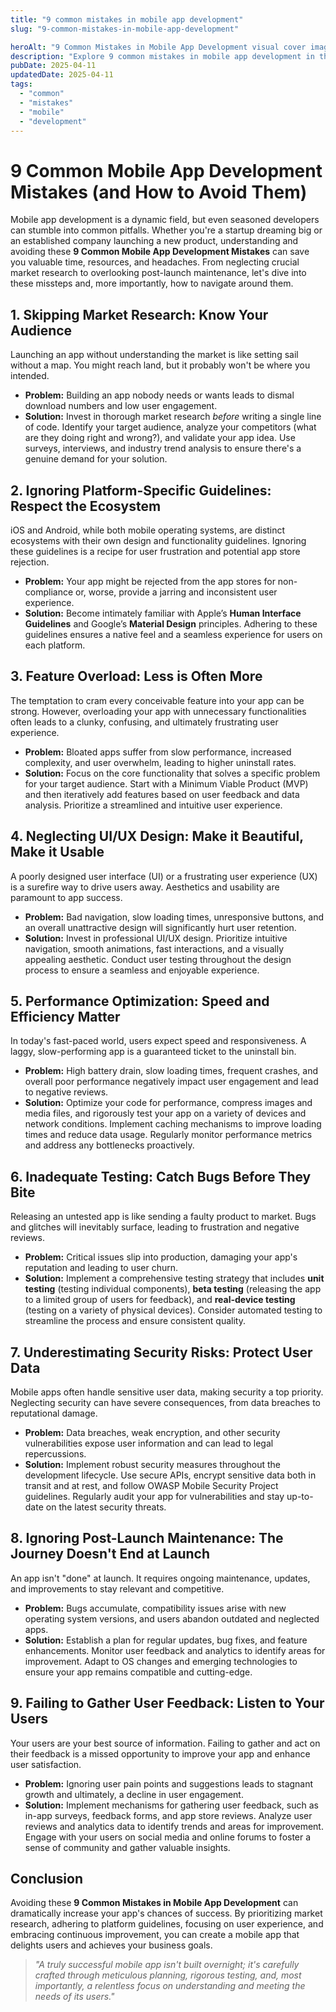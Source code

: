 ```yaml
---
title: "9 common mistakes in mobile app development"
slug: "9-common-mistakes-in-mobile-app-development"

heroAlt: "9 Common Mistakes in Mobile App Development visual cover image"
description: "Explore 9 common mistakes in mobile app development in this detailed guide, offering insights, strategies, and practical tips to enhance your understanding and application of the topic."
pubDate: 2025-04-11
updatedDate: 2025-04-11
tags:
  - "common"
  - "mistakes"
  - "mobile"
  - "development"
---
```


# 9 Common Mobile App Development Mistakes (and How to Avoid Them)

Mobile app development is a dynamic field, but even seasoned developers can stumble into common pitfalls. Whether you're a startup dreaming big or an established company launching a new product, understanding and avoiding these **9 Common Mobile App Development Mistakes** can save you valuable time, resources, and headaches. From neglecting crucial market research to overlooking post-launch maintenance, let's dive into these missteps and, more importantly, how to navigate around them.

## 1. Skipping Market Research: Know Your Audience

Launching an app without understanding the market is like setting sail without a map. You might reach land, but it probably won't be where you intended.

- **Problem:** Building an app nobody needs or wants leads to dismal download numbers and low user engagement.
- **Solution:** Invest in thorough market research _before_ writing a single line of code. Identify your target audience, analyze your competitors (what are they doing right and wrong?), and validate your app idea. Use surveys, interviews, and industry trend analysis to ensure there's a genuine demand for your solution.

## 2. Ignoring Platform-Specific Guidelines: Respect the Ecosystem

iOS and Android, while both mobile operating systems, are distinct ecosystems with their own design and functionality guidelines. Ignoring these guidelines is a recipe for user frustration and potential app store rejection.

- **Problem:** Your app might be rejected from the app stores for non-compliance or, worse, provide a jarring and inconsistent user experience.
- **Solution:** Become intimately familiar with Apple’s **Human Interface Guidelines** and Google’s **Material Design** principles. Adhering to these guidelines ensures a native feel and a seamless experience for users on each platform.

## 3. Feature Overload: Less is Often More

The temptation to cram every conceivable feature into your app can be strong. However, overloading your app with unnecessary functionalities often leads to a clunky, confusing, and ultimately frustrating user experience.

- **Problem:** Bloated apps suffer from slow performance, increased complexity, and user overwhelm, leading to higher uninstall rates.
- **Solution:** Focus on the core functionality that solves a specific problem for your target audience. Start with a Minimum Viable Product (MVP) and then iteratively add features based on user feedback and data analysis. Prioritize a streamlined and intuitive user experience.

## 4. Neglecting UI/UX Design: Make it Beautiful, Make it Usable

A poorly designed user interface (UI) or a frustrating user experience (UX) is a surefire way to drive users away. Aesthetics and usability are paramount to app success.

- **Problem:** Bad navigation, slow loading times, unresponsive buttons, and an overall unattractive design will significantly hurt user retention.
- **Solution:** Invest in professional UI/UX design. Prioritize intuitive navigation, smooth animations, fast interactions, and a visually appealing aesthetic. Conduct user testing throughout the design process to ensure a seamless and enjoyable experience.

## 5. Performance Optimization: Speed and Efficiency Matter

In today's fast-paced world, users expect speed and responsiveness. A laggy, slow-performing app is a guaranteed ticket to the uninstall bin.

- **Problem:** High battery drain, slow loading times, frequent crashes, and overall poor performance negatively impact user engagement and lead to negative reviews.
- **Solution:** Optimize your code for performance, compress images and media files, and rigorously test your app on a variety of devices and network conditions. Implement caching mechanisms to improve loading times and reduce data usage. Regularly monitor performance metrics and address any bottlenecks proactively.

## 6. Inadequate Testing: Catch Bugs Before They Bite

Releasing an untested app is like sending a faulty product to market. Bugs and glitches will inevitably surface, leading to frustration and negative reviews.

- **Problem:** Critical issues slip into production, damaging your app's reputation and leading to user churn.
- **Solution:** Implement a comprehensive testing strategy that includes **unit testing** (testing individual components), **beta testing** (releasing the app to a limited group of users for feedback), and **real-device testing** (testing on a variety of physical devices). Consider automated testing to streamline the process and ensure consistent quality.

## 7. Underestimating Security Risks: Protect User Data

Mobile apps often handle sensitive user data, making security a top priority. Neglecting security can have severe consequences, from data breaches to reputational damage.

- **Problem:** Data breaches, weak encryption, and other security vulnerabilities expose user information and can lead to legal repercussions.
- **Solution:** Implement robust security measures throughout the development lifecycle. Use secure APIs, encrypt sensitive data both in transit and at rest, and follow OWASP Mobile Security Project guidelines. Regularly audit your app for vulnerabilities and stay up-to-date on the latest security threats.

## 8. Ignoring Post-Launch Maintenance: The Journey Doesn't End at Launch

An app isn't "done" at launch. It requires ongoing maintenance, updates, and improvements to stay relevant and competitive.

- **Problem:** Bugs accumulate, compatibility issues arise with new operating system versions, and users abandon outdated and neglected apps.
- **Solution:** Establish a plan for regular updates, bug fixes, and feature enhancements. Monitor user feedback and analytics to identify areas for improvement. Adapt to OS changes and emerging technologies to ensure your app remains compatible and cutting-edge.

## 9. Failing to Gather User Feedback: Listen to Your Users

Your users are your best source of information. Failing to gather and act on their feedback is a missed opportunity to improve your app and enhance user satisfaction.

- **Problem:** Ignoring user pain points and suggestions leads to stagnant growth and ultimately, a decline in user engagement.
- **Solution:** Implement mechanisms for gathering user feedback, such as in-app surveys, feedback forms, and app store reviews. Analyze user reviews and analytics data to identify trends and areas for improvement. Engage with your users on social media and online forums to foster a sense of community and gather valuable insights.

## Conclusion

Avoiding these **9 Common Mistakes in Mobile App Development** can dramatically increase your app's chances of success. By prioritizing market research, adhering to platform guidelines, focusing on user experience, and embracing continuous improvement, you can create a mobile app that delights users and achieves your business goals.

> _"A truly successful mobile app isn't built overnight; it's carefully crafted through meticulous planning, rigorous testing, and, most importantly, a relentless focus on understanding and meeting the needs of its users."_

